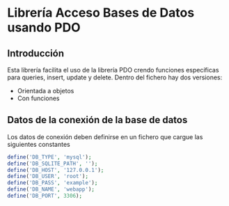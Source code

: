# Librería Acceso Bases de Datos usando PDO

## Introducción

Esta librería facilita el uso de la librería PDO crendo funciones específicas para queries, insert, update y delete.
Dentro del fichero hay dos versiones:

- Orientada a objetos
- Con funciones

## Datos de la conexión de la base de datos

Los datos de conexión deben definirse en un fichero que cargue las siguientes constantes

```php
define('DB_TYPE', 'mysql');
define('DB_SQLITE_PATH', '');
define('DB_HOST', '127.0.0.1');
define('DB_USER', 'root');
define('DB_PASS', 'example');
define('DB_NAME', 'webapp');
define('DB_PORT', 3306);
```
